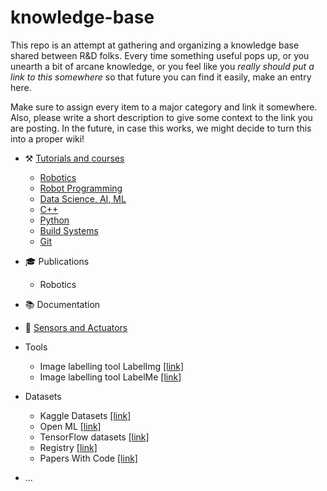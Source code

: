# knowledge-base

This repo is an attempt at gathering and organizing a knowledge base shared between R&D folks. Every time something useful pops up, or you unearth a bit of arcane knowledge, or you feel like you _really should put a link to this somewhere_ so that future you can find it easily, make an entry here.

Make sure to assign every item to a major category and link it somewhere. Also, please write a short description to give some context to the link you are posting. In the future, in case this works, we might decide to turn this into a proper wiki!

- :hammer_and_pick: [Tutorials and courses](tutorials_courses.md)
  - [Robotics](tutorials_courses.md#robotics)
  - [Robot Programming](tutorials_courses.md#robot-programming)
  - [Data Science, AI, ML](tutorials_courses.md#data-science-ai-ml)
  - [C++](tutorials_courses.md#cpp)
  - [Python](tutorials_courses.md#python)
  - [Build Systems](tutorials_courses.md#build-systems)
  - [Git](tutorials_courses.md#git)
- :mortar_board: Publications
  - Robotics
- :books: Documentation
- :robot: [Sensors and Actuators](sensors.md)
- Tools
  - Image labelling tool LabelImg [[link]](https://github.com/heartexlabs/labelImg)
  - Image labelling tool LabelMe [[link]](https://github.com/wkentaro/labelme)
- Datasets
  - Kaggle Datasets [[link]](https://www.kaggle.com/datasets)
  - Open ML [[link]](https://www.openml.org/)
  - TensorFlow datasets [[link]](https://www.tensorflow.org/datasets)
  - Registry [[link]](https://registry.opendata.aws/)
  - Papers With Code [[link]](https://paperswithcode.com/datasets)
  
  
  
- ...
